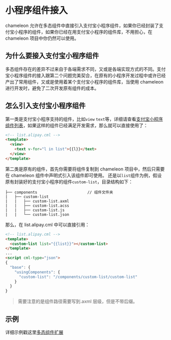 # 小程序组件接入

chameleon 允许在多态组件中直接引入支付宝小程序组件，如果你已经封装了支付宝小程序的组件，如果你已经在用支付宝小程序的组件库，不用担心，在 chameleon 项目中你仍然可以使用。

## 为什么要接入支付宝小程序组件

多态组件存在的差异不过来自于各端需求不同，又或是各端实现方式的不同。支付宝小程序组件的接入跟第二个问题完美契合，在原有的小程序开发过程中或许已经产出了常用组件，又或是使用着某个支付宝小程序的组件库，当使用 chameleon 进行开发时，避免了二次开发原有组件的成本。

## 怎么引入支付宝小程序组件

第一类是支付宝小程序支持的组件，比如`view` `text`等，详细请查看[支付宝小程序组件列表](https://docs.alipay.com/mini/component/overview)，如果这样的组件已经满足开发需求，那么就可以直接使用了：

```html
<!-- list.alipay.cml -->
<template>
  <view>
    <text v-for="l in list">{{l}}</text>
  </view>
</template>
```

第二类是原有的组件，首先你需要将组件复制到 chameleon 项目中，然后只需要在 chameleon 组件中声明式引入该组件即可使用。
还是以`list`组件为例，假设原有封装好的支付宝小程序的组件`custom-list`，目录结构如下：

```
├── components                      // 组件文件夹
|   ├── custom-list
|   |   ├── custom-list.axml
|   |   ├── custom-list.acss
|   |   ├── custom-list.js
|   |   └── custom-list.json
```

那么，在 list.alipay.cml 中可以直接引用：

```html
<!-- list.alipay.cml -->
<template>
  <custom-list list="{{list}}"></custom-list>
</template>
...
<script cml-type="json">
{
  "base": {
    "usingComponents": {
      "custom-list": "/components/custom-list/custom-list"
    }
  }
}
```

> 需要注意的是组件路径需要写到.axml 层级，但是不带后缀。

## 示例

详细示例戳这里[多态组件扩展](/example/poly.html)
